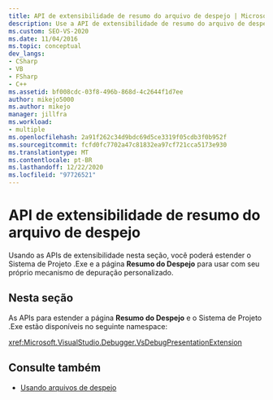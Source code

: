 ```yaml
---
title: API de extensibilidade de resumo do arquivo de despejo | Microsoft Docs
description: Use a API de extensibilidade de resumo do arquivo de despejo para estender o sistema de projeto. exe e a página de resumo do despejo para trabalhar com seu próprio mecanismo de depuração personalizado no Visual Studio.
ms.custom: SEO-VS-2020
ms.date: 11/04/2016
ms.topic: conceptual
dev_langs:
- CSharp
- VB
- FSharp
- C++
ms.assetid: bf008cdc-03f8-496b-868d-4c2644f1d7ee
author: mikejo5000
ms.author: mikejo
manager: jillfra
ms.workload:
- multiple
ms.openlocfilehash: 2a91f262c34d9bdc69d5ce3319f05cdb3f0b952f
ms.sourcegitcommit: fcfd0fc7702a47c81832ea97cf721cca5173e930
ms.translationtype: MT
ms.contentlocale: pt-BR
ms.lasthandoff: 12/22/2020
ms.locfileid: "97726521"
---
```

# <a name="dump-file-summary-extensibility-api"></a>API de extensibilidade de resumo do arquivo de despejo
Usando as APIs de extensibilidade nesta seção, você poderá estender o Sistema de Projeto .Exe e a página **Resumo do Despejo** para usar com seu próprio mecanismo de depuração personalizado.

## <a name="in-this-section"></a>Nesta seção
 As APIs para estender a página **Resumo do Despejo** e o Sistema de Projeto .Exe estão disponíveis no seguinte namespace:

 <xref:Microsoft.VisualStudio.Debugger.VsDebugPresentationExtension>

## <a name="see-also"></a>Consulte também
- [Usando arquivos de despejo](../debugger/using-dump-files.md)